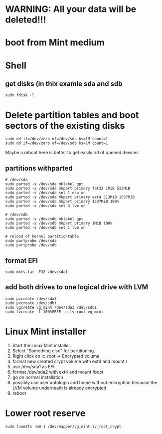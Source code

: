 # WARNING: All your data will be deleted!!!

# boot from Mint medium

# Shell

## get disks (in thix examle sda and sdb
```
sudo fdisk -l
```
# Delete partition tables and boot sectors of the existing disks
```
sudo dd if=/dev/zero of=/dev/sda bs=1M count=1
sudo dd if=/dev/zero of=/dev/sdb bs=1M count=1
```
Maybe a reboot here is better to get easily rid of opened devices
## partitions withparted
```
# /dev/sda
sudo parted -s /dev/sda mklabel gpt
sudo parted -s /dev/sda mkpart primary fat32 1MiB 513MiB
sudo parted -s /dev/sda set 1 esp on
sudo parted -s /dev/sda mkpart primary ext4 513MiB 1537MiB
sudo parted -s /dev/sda mkpart primary 1537MiB 100%
sudo parted -s /dev/sda set 3 lvm on

# /dev/sdb
sudo parted -s /dev/sdb mklabel gpt
sudo parted -s /dev/sdb mkpart primary 1MiB 100%
sudo parted -s /dev/sdb set 1 lvm on

# reload of kernel partitiontable
sudo partprobe /dev/sda
sudo partprobe /dev/sdb
```

## format EFI
```
sudo mkfs.fat -F32 /dev/sda1
```
## add both drives to one logical drive with LVM
```
sudo pvcreate /dev/sda3
sudo pvcreate /dev/sdb1
sudo vgcreate vg_mint /dev/sda3 /dev/sdb1
sudo lvcreate -l 100%FREE -n lv_root vg_mint
```
# Linux Mint installer
1. Start the Linux Mint installer.
2. Select “Something else” for partitioning.
3. Right click on lc_root -> Encrypted volume
4. format new created crypt volume with ext4 and mount /
5. use /dev/sda1 as EFI
6. format /dev/sda2 with ext4 and mount /boot
7. go on normal installation
8. possibly use user autologin and home without encryption because the LVM volume underneath is already encrypted.
9. reboot

# Lower root reserve
```
sudo tune2fs -m0.1 /dev/mapper/vg_mint-lv_root_crypt
```
